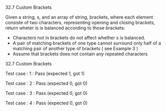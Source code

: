 
32.7 Custom Brackets

Given a string, s, and an array of string, brackets, where each
element consiste of two characters, representing opening and closing
brackets, return wheter is is balanced according to those brackets:

 * Characters not in brackets do not affect whether s is balanced.
 * A pair of matching brackets of one type cannot surround only half
   of a matching pair of another type of brackets ( see Example 3 )
 * Assume that brackets does not contain any repeated characters


32.7 Custom Brackets


Test case : 1 : Pass
 (expected 1, got 1)

Test case : 2 : Pass
 (expected 0, got 0)

Test case : 3 : Pass
 (expected 0, got 0)

Test case : 4 : Pass
 (expected 0, got 0)
